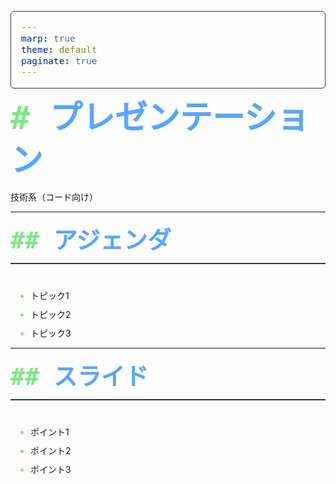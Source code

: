 ```yaml
---
marp: true
theme: default
paginate: true
---
```


<style>
@import url('https://fonts.googleapis.com/css2?family=Noto+Sans+JP:wght@400;700&family=Fira+Code:wght@400;500;700&display=swap');

:root {
  --color-background: #0d1117;
  --color-foreground: #c9d1d9;
  --color-heading: #58a6ff;
  --color-accent: #7ee787;
  --color-code-bg: #161b22;
  --color-border: #30363d;
  --font-default: 'Noto Sans JP', 'Hiragino Kaku Gothic ProN', 'Meiryo', sans-serif;
  --font-code: 'Fira Code', 'Consolas', 'Monaco', monospace;
}

section {
  background-color: var(--color-background);
  color: var(--color-foreground);
  font-family: var(--font-default);
  font-weight: 400;
  box-sizing: border-box;
  border-left: 4px solid var(--color-accent);
  position: relative;
  line-height: 1.6;
  font-size: 20px;
  padding: 56px;
}

h1, h2, h3, h4, h5, h6 {
  font-weight: 700;
  color: var(--color-heading);
  margin: 0;
  padding: 0;
  font-family: var(--font-code);
}

h1 {
  font-size: 52px;
  line-height: 1.3;
  text-align: left;
}

h1::before {
  content: '# ';
  color: var(--color-accent);
}

h2 {
  font-size: 38px;
  margin-bottom: 40px;
  padding-bottom: 12px;
  border-bottom: 2px solid var(--color-border);
}

h2::before {
  content: '## ';
  color: var(--color-accent);
}

h3 {
  color: var(--color-foreground);
  font-size: 26px;
  margin-top: 32px;
  margin-bottom: 12px;
}

h3::before {
  content: '### ';
  color: var(--color-accent);
}

ul, ol {
  padding-left: 32px;
}

li {
  margin-bottom: 10px;
}

li::marker {
  color: var(--color-accent);
}

pre {
  background-color: var(--color-code-bg);
  border: 1px solid var(--color-border);
  border-radius: 6px;
  padding: 16px;
  overflow-x: auto;
  font-family: var(--font-code);
  font-size: 16px;
  line-height: 1.5;
}

code {
  background-color: var(--color-code-bg);
  color: var(--color-accent);
  padding: 2px 6px;
  border-radius: 3px;
  font-family: var(--font-code);
  font-size: 0.9em;
}

pre code {
  background-color: transparent;
  padding: 0;
  color: var(--color-foreground);
}

footer {
  font-size: 14px;
  color: #8b949e;
  font-family: var(--font-code);
  position: absolute;
  left: 56px;
  right: 56px;
  bottom: 40px;
  text-align: right;
}

footer::before {
  content: '// ';
  color: var(--color-accent);
}

section.lead {
  border-left: 4px solid var(--color-accent);
  display: flex;
  flex-direction: column;
  justify-content: center;
}

section.lead h1 {
  margin-bottom: 24px;
}

section.lead p {
  font-size: 22px;
  color: var(--color-foreground);
  font-family: var(--font-code);
}

strong {
  color: var(--color-accent);
  font-weight: 700;
}
</style>

<!-- _class: lead -->

# プレゼンテーション

技術系（コード向け）

---

## アジェンダ

- トピック1
- トピック2
- トピック3

---

## スライド

- ポイント1
- ポイント2
- ポイント3

